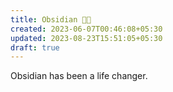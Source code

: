 ```yaml
---
title: Obsidian 🤘🏼
created: 2023-06-07T00:46:08+05:30
updated: 2023-08-23T15:51:05+05:30
draft: true
---
```


Obsidian has been a life changer. 
